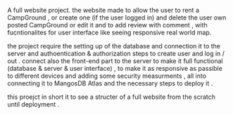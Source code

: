 A full website project.
the website made to allow the user to rent a CampGround , or create one (if the user logged in)
and delete the user own posted CampGround or edit it and to add review with comment , with fucntionalites for user interface like seeing responsive real world map.

the project require the setting up of the database and connection it to the server and authoentication & authorization steps to create user and log in / out .
connect also the front-end part to the server to make it full functional (database & server & user interface) , to make it as responsive as passible to
different devices and adding some security measurments , all into connecting it to MangosDB Atlas and the necessary steps to deploy it .

this proejct in short it to see a structer of a full website from the scratch until deployment .
